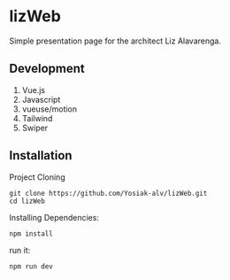 # lizWeb
Simple presentation page for the architect Liz Alavarenga.

## Development
1. Vue.js
2. Javascript
3. vueuse/motion
4. Tailwind 
5. Swiper

## Installation
Project Cloning
```
git clone https://github.com/Yosiak-alv/lizWeb.git
cd lizWeb
```
Installing Dependencies:
```
npm install
```
run it:
```
npm run dev
```
